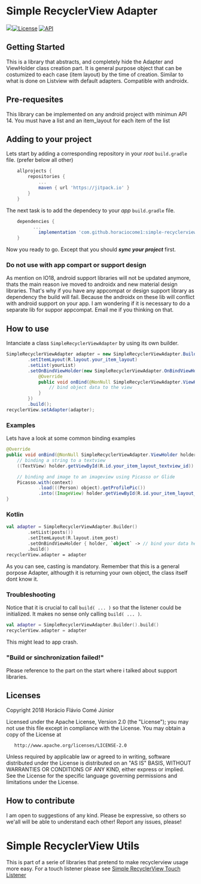 # Simple RecyclerView Adapter 
[![](https://jitpack.io/v/horaciocome1/simple-recyclerview-adapter.svg)](https://jitpack.io/#horaciocome1/simple-recyclerview-adapter)[![License](https://img.shields.io/badge/license-Apache%202-blue.svg)](https://www.apache.org/licenses/LICENSE-2.0) [![API](https://img.shields.io/badge/API-14%2B-brightgreen.svg?style=flat)](https://android-arsenal.com/api?level=14)

## Getting Started
This is a library that abstracts, and completely hide the Adapter and ViewHolder class creation part.
It is general purpose object that can be costumized to each case (item layout) by the time of creation. Similar to what is done on Listview with default adapters.
Compatible with androidx.

## Pre-requesites
This library can be implemented on any android project with minimun API 14. You must have a list and an item_layout for each item of the list

## Adding to your project
Lets start by adding a corresponding repository in your _root_ `build.gradle` file. (prefer below all other)
```gradle
	allprojects {
		repositories {
			...
			maven { url 'https://jitpack.io' }
		}
	}
 ```
The next task is to add the dependecy to your _app_ `build.gradle` file.
```gradle
	dependencies {
          ...
	        implementation 'com.github.horaciocome1:simple-recyclerview-adapter:0.1.0'
	}
```
Now you ready to go. Except that you should _**sync your project**_ first.

### Do not use with app compart or support design
As mention on IO18, android support libraries will not be updated anymore, thats the main reason ive moved to androidx and new material design libraries. That's why if you have any appcompat or design support library as dependency the build will fail. Because the androidx on these lib will conflict with android support on your app.
I am wondering if it is necessary to do a separate lib for suppor appcompat. Email me if you thinking on that.

## How to use
Intanciate a class `SimpleRecyclerViewAdapter` by using its own builder.
```java
SimpleRecyclerViewAdapter adapter = new SimpleRecyclerViewAdapter.Builder()
        .setItemLayout(R.layout.your_item_layout)
        .setList(yourList)
        .setOnBindViewHolder(new SimpleRecyclerViewAdapter.OnBindViewHolder() {
            @Override
            public void onBind(@NonNull SimpleRecyclerViewAdapter.ViewHolder holder, Object object) {
                // bind object data to the view
            }
        })
        .build();
recyclerView.setAdapter(adapter);
```
### Examples
Lets have a look at some common binding examples 
```java
@Override
public void onBind(@NonNull SimpleRecyclerViewAdapter.ViewHolder holder, Object object) {
    // binding a string to a textview
    ((TextView) holder.getViewById(R.id.your_item_layout_textview_id)).setText((String) object)

    // binding and image to an imageview using Picasso or Glide
    Picasso.with(context)
            .load(((Person) object).getProfilePic())
            .into((ImageView) holder.getViewById(R.id.your_item_layout_imageview_id))
}
```

### Kotlin
```kotlin
val adapter = SimpleRecyclerViewAdapter.Builder()
        .setList(posts())
        .setItemLayout(R.layout.item_post)
        .setOnBindViewHolder { holder, `object` -> // bind your data here }
        .build()
recyclerView.adapter = adapter
```

As you can see, casting is mandatory. Remember that this is a general porpose Adapter, althougth it is returning your own object, the class itself dont know it.

### Troubleshooting
Notice that it is crucial to call `build( ... )` so that the listener could be initialized.
It makes no sense only calling `build( ... )`.
```kotlin
val adapter = SimpleRecyclerViewAdapter.Builder().build()
recyclerView.adapter = adapter
```
This might lead to app crash.

### "Build or sinchronization failed!"
Please reference to the part on the start where i talked about support libraries.

## Licenses
   Copyright 2018 Horácio Flávio Comé Júnior

   Licensed under the Apache License, Version 2.0 (the "License");
   you may not use this file except in compliance with the License.
   You may obtain a copy of the License at

       http://www.apache.org/licenses/LICENSE-2.0

   Unless required by applicable law or agreed to in writing, software
   distributed under the License is distributed on an "AS IS" BASIS,
   WITHOUT WARRANTIES OR CONDITIONS OF ANY KIND, either express or implied.
   See the License for the specific language governing permissions and
   limitations under the License.

## How to contribute
I am open to suggestions of any kind.
Please be expressive, so others so we'all will be able to understand each other!
Report any issues, please!

# Simple RecyclerView Utils
This is part of a serie of libraries that pretend to make recyclerview usage more easy.
For a touch listener please see [Simple RecyclerView Touch Listener](https://github.com/horaciocome1/simple-recyclerview-touch-listener)